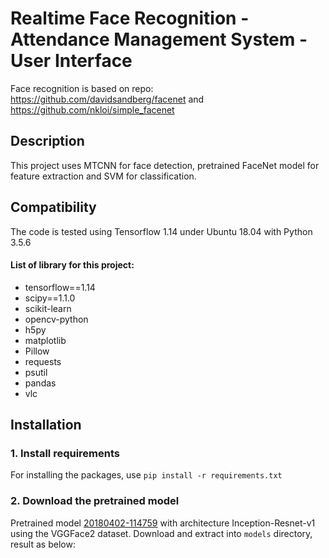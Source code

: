# Realtime Face Recognition - Attendance Management System - User Interface
Face recognition is based on repo: https://github.com/davidsandberg/facenet and https://github.com/nkloi/simple_facenet
## Description
This project uses MTCNN for face detection, pretrained FaceNet model for feature extraction and SVM for classification.
## Compatibility
The code is tested using Tensorflow 1.14 under Ubuntu 18.04 with Python 3.5.6
#### List of library for this project:
* tensorflow==1.14
* scipy==1.1.0
* scikit-learn
* opencv-python
* h5py
* matplotlib
* Pillow
* requests
* psutil
* pandas
* vlc
## Installation
### 1. Install requirements
For installing the packages, use `pip install -r requirements.txt`
### 2. Download the pretrained model
Pretrained model [20180402-114759](https://drive.google.com/file/d/1R77HmFADxe87GmoLwzfgMu_HY0IhcyBz/view) with architecture Inception-Resnet-v1 using the VGGFace2 dataset.
Download and extract into `models` directory, result as below:
